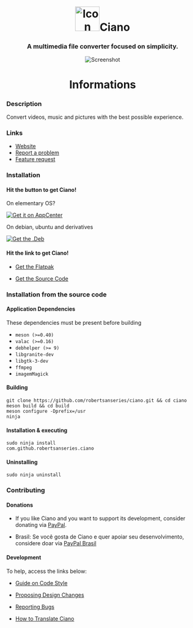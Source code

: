 <div align="center">
    <h1>
        <img width="64" height="64" src="https://github.com/robertsanseries/ciano/blob/master/data/images/com.github.robertsanseries.ciano.png" alt="Icon">Ciano</h1>
  <h3 align="center">A multimedia file converter focused on simplicity.</h3>
</div>

<p align="center">
    <img src="https://github.com/robertsanseries/ciano/blob/master/data/images/screenshot.png" alt="Screenshot">
</p>

<div class="center">
  <h1 align="center"> Informations </h1>
</div>


### Description

Convert videos, music and pictures with the best possible experience.

### Links

- [Website](https://robertsanseries.github.io/ciano)
- [Report a problem](https://github.com/robertsanseries/ciano/issues/new?template=bug_report.md)
- [Feature request](https://github.com/robertsanseries/ciano/issues/new?template=feature_request.md)

### Installation

#### Hit the button to get Ciano!

On elementary OS?

[![Get it on AppCenter](https://appcenter.elementary.io/badge.svg)](https://appcenter.elementary.io/com.github.robertsanseries.ciano)

On debian, ubuntu and derivatives

[![Get the .Deb](https://robertsanseries.github.io/ciano/img/badge.svg)](https://github.com/robertsanseries/ciano/releases/download/0.1.4/com.github.robertsanseries.ciano_0.1.4_amd64.deb)

#### Hit the link to get Ciano!

- [Get the Flatpak](https://flathub.org/repo/appstream/com.github.robertsanseries.ciano.flatpakref)

- [Get the Source Code](https://github.com/robertsanseries/ciano/archive/master.zip)

### Installation from the source code

#### Application Dependencies 
These dependencies must be present before building
 - `meson (>=0.40)`
 - `valac (>=0.16)`
 - `debhelper (>= 9)`
 - `libgranite-dev`
 - `libgtk-3-dev`
 - `ffmpeg`
 - `imagemMagick`
 
 #### Building

```
git clone https://github.com/robertsanseries/ciano.git && cd ciano
meson build && cd build
meson configure -Dprefix=/usr
ninja
```

#### Installation & executing
```
sudo ninja install
com.github.robertsanseries.ciano
```

#### Uninstalling

```
sudo ninja uninstall
```

### Contributing

#### Donations
 - If you like Ciano and you want to support its development, consider donating via [PayPal](https://www.paypal.com/cgi-bin/webscr?cmd=_s-xclick&hosted_button_id=S698J2TUEMT3C).

 - Brasil: Se você gosta de Ciano e quer apoiar seu desenvolvimento, considere doar via [PayPal Brasil](https://www.paypal.com/cgi-bin/webscr?cmd=_s-xclick&hosted_button_id=FJ2EVELMCFPU6)

#### Development
To help, access the links below:

- [Guide on Code Style](https://github.com/robertsanseries/ciano/wiki/Guide-on-code-style)

- [Proposing Design Changes](https://github.com/robertsanseries/ciano/wiki/Proposing-Design-Changes)

- [Reporting Bugs](https://github.com/robertsanseries/ciano/wiki/Reporting-Bugs)

- [How to Translate Ciano](https://github.com/robertsanseries/ciano/wiki/Translate)
